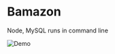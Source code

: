 # Bamazon
Node, MySQL runs in command line

![Demo](https://user-images.githubusercontent.com/33909888/38588025-9ae75074-3cd8-11e8-87c7-2b245b422ada.JPG)
